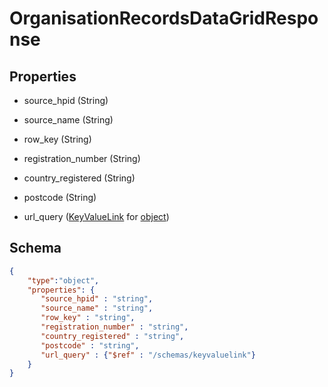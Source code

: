 # OrganisationRecordsDataGridResponse
## Properties
- source_hpid (String)

   
- source_name (String)

   
- row_key (String)

   
- registration_number (String)

   
- country_registered (String)

   
- postcode (String)

   
- url_query ([KeyValueLink](KeyValueLink.md) for [object](object.md))

   

## Schema
```json
{
    "type":"object",
    "properties": {
       "source_hpid" : "string",
       "source_name" : "string",
       "row_key" : "string",
       "registration_number" : "string",
       "country_registered" : "string",
       "postcode" : "string",
       "url_query" : {"$ref" : "/schemas/keyvaluelink"}
    }
}
```

